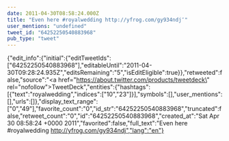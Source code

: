 ```yaml
---
date: 2011-04-30T08:58:24.000Z
title: "Even here #royalwedding http://yfrog.com/gy934ndj″"
user_mentions: "undefined"
tweet_id: "64252250540883968"
pub_type: "tweet"
---
```

{"edit_info":{"initial":{"editTweetIds":["64252250540883968"],"editableUntil":"2011-04-30T09:28:24.935Z","editsRemaining":"5","isEditEligible":true}},"retweeted":false,"source":"<a href=\"https://about.twitter.com/products/tweetdeck\" rel=\"nofollow\">TweetDeck</a>","entities":{"hashtags":[{"text":"royalwedding","indices":["10","23"]}],"symbols":[],"user_mentions":[],"urls":[]},"display_text_range":["0","49"],"favorite_count":"0","id_str":"64252250540883968","truncated":false,"retweet_count":"0","id":"64252250540883968","created_at":"Sat Apr 30 08:58:24 +0000 2011","favorited":false,"full_text":"Even here #royalwedding http://yfrog.com/gy934ndj","lang":"en"}

